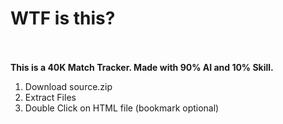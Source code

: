 # WTF is this?
<br></br>
<b>This is a 40K Match Tracker. Made with 90% AI and 10% Skill.</b>
1. Download source.zip
2. Extract Files
3. Double Click on HTML file (bookmark optional)
